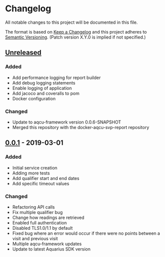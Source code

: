 # Changelog
All notable changes to this project will be documented in this file.

The format is based on [Keep a Changelog](http://keepachangelog.com/en/1.0.0/)
and this project adheres to [Semantic Versioning](http://semver.org/spec/v2.0.0.html). (Patch version X.Y.0 is implied if not specified.)

## [Unreleased]
### Added
- Add performance logging for report builder
- Add debug logging statements
- Enable logging of application
- Add jacoco and coveralls to pom
- Docker configuration

### Changed
- Update to aqcu-framework version 0.0.6-SNAPSHOT
- Merged this repository with the docker-aqcu-svp-report repository

## [0.0.1] - 2019-03-01
### Added
- Initial service creation
- Adding more tests
- Add qualifier start and end dates
- Add specific timeout values

### Changed
- Refactoring API calls
- Fix multiple qualifier bug
- Change how readings are retrieved
- Enabled full authentication
- Disabled TLS1.0/1.1 by default
- Fixed bug where an error would occur if there were no points between a visit and previous visit
- Multiple aqcu-framework updates
- Update to latest Aquarius SDK version

[Unreleased]: https://github.com/USGS-CIDA/aqcu-svp-report/compare/aqcu-svp-report-0.0.1...master
[0.0.1]: https://github.com/USGS-CIDA/aqcu-svp-report/tree/aqcu-svp-report-0.0.1